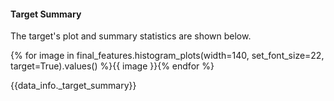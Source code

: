 #### Target Summary

The target's plot and summary statistics are shown below. 

{% for image in final_features.histogram_plots(width=140, set_font_size=22, target=True).values() %}{{ image }}{% endfor %}

{{data_info._target_summary}}